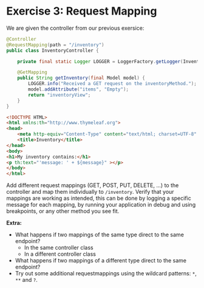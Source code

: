# Exercise 3: Request Mapping

We are given the controller from our previous exersice:

```java
@Controller
@RequestMapping(path = "/inventory")
public class InventoryController {

    private final static Logger LOGGER = LoggerFactory.getLogger(InventoryController.class);

    @GetMapping
    public String getInventory(final Model model) {
        LOGGER.info("Received a GET request on the inventoryMethod.");
        model.addAttribute("items", "Empty");
        return "inventoryView";
    }
}
```

```html
<!DOCTYPE HTML>
<html xmlns:th="http://www.thymeleaf.org">
<head>
    <meta http-equiv="Content-Type" content="text/html; charset=UTF-8" />
    <title>Inventory</title>
</head>
<body>
<h1>My inventory contains:</h1>
<p th:text="'message: ' + ${message}" ></p>
</body>
</html>
```

Add different request mappings (GET, POST, PUT, DELETE, ...) to the controller and map them individually to `/inventory`. Verify that your mappings are working as intended, this can be done by logging a specific message for each mapping, by running your application in debug and using breakpoints, or any other method you see fit.

**Extra:**

* What happens if two mappings of the same type direct to the same endpoint?
  * In the same controller class
  * In a different controller class
* What happens if two mappings of a different type direct to the same endpoint?
* Try out some additional requestmappings using the wildcard patterns: `*`, `**` and `?`.
